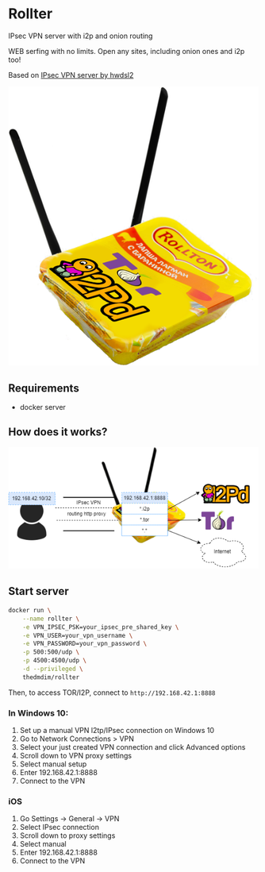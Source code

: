 # Rollter
IPsec VPN server with i2p and onion routing

WEB serfing with no limits. Open any sites, including onion ones and i2p too!

Based on [IPsec VPN server by hwdsl2](https://github.com/hwdsl2/docker-ipsec-vpn-server)

![](logo.png)

## Requirements
- docker server
## How does it works?
![](diagram.png)

## Start server
```sh
docker run \
    --name rollter \
    -e VPN_IPSEC_PSK=your_ipsec_pre_shared_key \
    -e VPN_USER=your_vpn_username \
    -e VPN_PASSWORD=your_vpn_password \
    -p 500:500/udp \
    -p 4500:4500/udp \
    -d --privileged \
    thedmdim/rollter
```

Then, to access TOR/I2P, connect to `http://192.168.42.1:8888`
### In Windows 10:
1. Set up a manual VPN l2tp/IPsec connection on Windows 10
2. Go to Network Connections > VPN
3. Select your just created VPN connection and click Advanced options
4. Scroll down to VPN proxy settings
5. Select manual setup
6. Enter 192.168.42.1:8888
7. Connect to the VPN
### iOS
1. Go Settings -> General -> VPN
2. Select IPsec connection
3. Scroll down to proxy settings
4. Select manual
5. Enter 192.168.42.1:8888
7. Connect to the VPN
